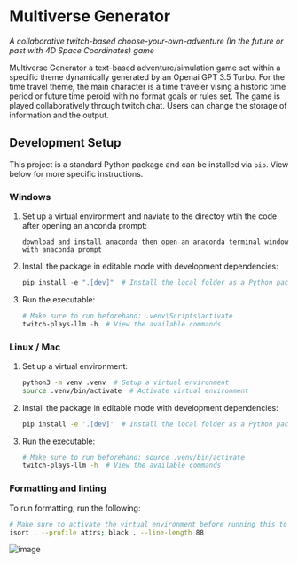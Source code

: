 # Multiverse Generator
*A collaborative twitch-based choose-your-own-adventure (In the future or past with 4D Space Coordinates) game*

Multiverse Generator a text-based adventure/simulation game set within a specific theme dynamically generated by an Openai GPT 3.5 Turbo. For the time travel theme, the main character is a time traveler vising a historic time period or future time peroid with no format goals or rules set. The game is played collaboratively through twitch chat. Users can change the storage of information and the output. 

        
        
## Development Setup

This project is a standard Python package and can be installed via `pip`. View below for more specific instructions.

### Windows

1. Set up a virtual environment and naviate to the directoy wtih the code after opening an anconda prompt:
   ```
   download and install anaconda then open an anaconda terminal window with anaconda prompt
   ```

2. Install the package in editable mode with development dependencies:
   ```powershell
   pip install -e ".[dev]"  # Install the local folder as a Python package
   ```

3. Run the executable:
   ```powershell
   # Make sure to run beforehand: .venv\Scripts\activate
   twitch-plays-llm -h  # View the available commands
   ```

### Linux / Mac

1. Set up a virtual environment:
   ```bash
   python3 -m venv .venv  # Setup a virtual environment
   source .venv/bin/activate  # Activate virtual environment
   ```

2. Install the package in editable mode with development dependencies:
   ```bash
   pip install -e '.[dev]'  # Install the local folder as a Python package
   ```

3. Run the executable:
   ```bash
   # Make sure to run beforehand: source .venv/bin/activate
   twitch-plays-llm -h  # View the available commands
   ```

### Formatting and linting

To run formatting, run the following:
```bash
# Make sure to activate the virtual environment before running this to access the executables
isort . --profile attrs; black . --line-length 88


```



![image](https://github.com/graylan0/twitch_time/assets/34530588/db694b4a-8322-4070-9c1f-a7b6d71a07f3)



